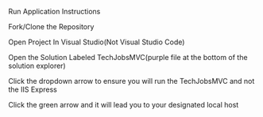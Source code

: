 Run Application Instructions


Fork/Clone the Repository


Open Project In Visual Studio(Not Visual Studio Code)


Open the Solution Labeled TechJobsMVC(purple file at the bottom of the solution explorer)


Click the dropdown arrow to ensure you will run the TechJobsMVC and not the IIS Express


Click the green arrow and it will lead you to your designated local host

